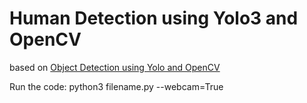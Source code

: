 # Human Detection using Yolo3 and OpenCV
based on [Object Detection using Yolo and OpenCV](https://github.com/nandinib1999/object-detection-yolo-opencv)

Run the code:
python3 filename.py --webcam=True
